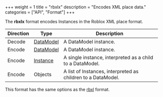 +++
weight = 1
title = "rbxlx"
description = "Encodes XML place data."
categories = ["API", "Format"]
+++

The **rbxlx** format encodes Instances in the Roblox XML place format.

| Direction | Type | Description |
| --- | --- | --- |
| Decode | [DataModel](/api/types/DataModel) | A DataModel instance. |
| Encode | [DataModel](/api/types/DataModel) | A DataModel instance. |
| Encode | [Instance](/api/types/Instance) | A single instance, interpreted as a child to a DataModel. |
| Encode | Objects | A list of Instances, interpreted as children to a DataModel. |

This format has the same options as the [rbxl](/api/formats/rbxl.md)
format.